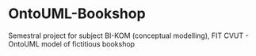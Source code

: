 # OntoUML-Bookshop
Semestral project for subject BI-KOM (conceptual modelling), FIT CVUT - OntoUML model of fictitious bookshop
